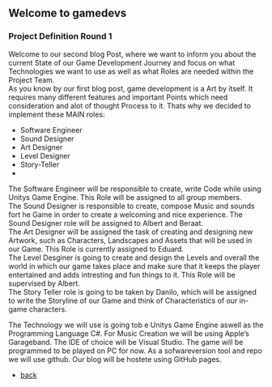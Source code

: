 ## Welcome to gamedevs

### Project Definition Round 1

Welcome to our second blog Post, where we want to inform you about the current State of our Game Development Journey and focus on what Technologies we want to use as well as what Roles are needed within the Project Team.<br>
As you know by our first blog post, game development is a Art by itself. It requires many different features and important Points which need consideration and alot of thought Process to it. Thats why we decided to implement these MAIN roles:
-    Software Engineer
-    Sound Designer
-    Art Designer
-    Level Designer
-    Story-Teller
-    
The Software Engineer will be responsible to create, write Code while using Unitys Game Engine. This Role will be assigned to all group members.<br>
The Sound Designer is responsible to create, compose Music and sounds fort he Game in order to create a welcoming and nice experience. The Sound Designer role will be assigned to Albert and Beraat.<br>
The Art Designer will be assigned the task of creating and designing new Artwork, such as Characters, Landscapes and Assets that will be used in our Game. This Role is currently assigned to Eduard.<br>
The Level Desginer is going to create and design the Levels and overall the world in which our game takes place and make sure that it keeps the player entertained and adds intresting and fun things to it. This Role will be supervised by Albert.<br>
The Story Teller role is going to be taken by Danilo, which will be assigned to write the Storyline of our Game and think of Characteristics of our in-game characters. <br>

The Technology we will use is going tob e Unitys Game Engine aswell as the Programming Language C#. For Music Creation we will be using Apple’s Garageband. The IDE of choice will be Visual Studio.  The game will be programmed to be played on PC for now. As a sofwareversion tool and repo we will use github. Our blog will be hostete using GitHub pages.

- [back](https://albgei.github.io/gamedevs/index)



<script src="https://utteranc.es/client.js"
        repo="albgei/gamedevs"
        issue-term="pathname"
        label="commentary_"
        theme="github-dark"
        crossorigin="anonymous"
        async>
